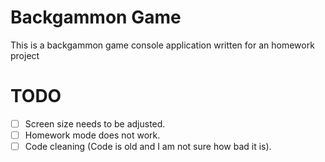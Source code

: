 # Backgammon Game
This is a backgammon game console application written for an homework project

# TODO
- [ ] Screen size needs to be adjusted. 
- [ ] Homework mode does not work. 
- [ ] Code cleaning (Code is old and I am not sure how bad it is). 
